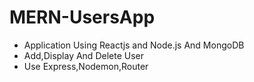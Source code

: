 # MERN-UsersApp
* Application Using Reactjs and Node.js And MongoDB
* Add,Display And Delete User
* Use Express,Nodemon,Router
